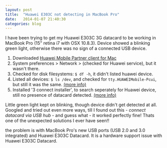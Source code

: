 ```yaml
---
layout: post
title:  "Huawei E303C not detecting in MacBook Pro"
date:   2014-01-07 21:40:30
categories: blog
---
```


I have been trying to get my Huawei E303C 3G datacard to be working in MacBook Pro (15" retina i7 with OSX 10.8.3). Device showed a blinking green light, otherwise there was no sign of a connected USB device.

1. Downloaded <a target="_blank" href="http://consumer.huawei.com/en/support/downloads/index.htm?id=5221&name=E303Cs">Huawei Mobile Partner client for Mac</a>
2. System preferences > Network > (checked for Huawei service), but it wasn't there.
3. Checked for disk filesystems: `$ df -h`, it didn't listed huawei device.
4. Listed all devices: `$ ls /dev`, and checked for `tty.HUAWEIMobile-Pcui`, but still it was the same. <a target="_blank" href="http://superuser.com/questions/624838/how-can-huawei-e3276-usb-modem-work-on-mac-os-x-10-8-4#answer-633762">(more info)</a>
5. Installed '3 connect installer', to search seperately for Huawei device, still no presence of datacard detected. <a target="_blank" href="http://pasamio.com/2011/07/22/getting-your-huawei-modem-working-with-mac-os-x-lion/">(more info)</a>

Little green light kept on blinking, though device didn't get detected at all. Googled and tried out even more ways, till I found out this - *connect datacard via USB hub* - and guess what - it worked perfectly fine! Thats one of the unexpected solutions I ever have seen!!

the problem is with MacBook Pro's new USB ports (USB 2.0 and 3.0 integrated) and Huawei E303C Datacard.
It is a hardware support issue with Huawei E303C Datacard.